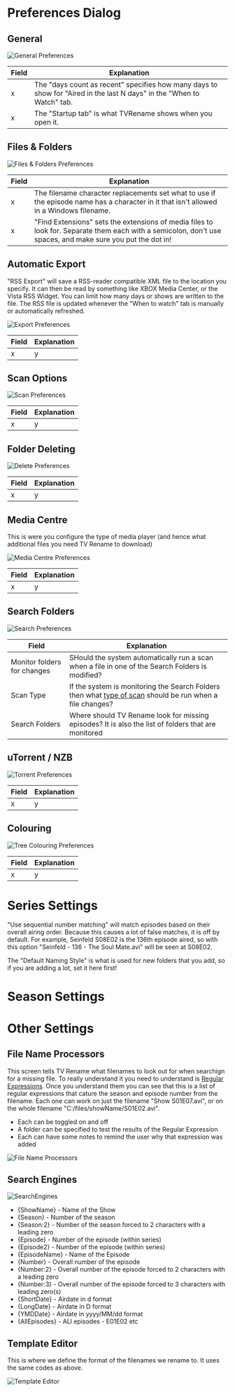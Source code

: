 # Preferences Dialog

## General

![General Preferences](images/screenshots/Preferences-General.PNG)

| Field | Explanation |
|-------|-----------------|
| x | The "days count as recent" specifies how many days to show for "Aired in the last N days" in the "When to Watch" tab. |
| x | The "Startup tab" is what TVRename shows when you open it.  |

## Files & Folders
![Files & Folders Preferences](images/screenshots/Preferences-FilesAndFolders.PNG)

| Field | Explanation |
|-------|-----------------|
| x | The filename character replacements set what to use if the episode name has a character in it that isn't allowed in a Windows filename. |
| x | "Find Extensions" sets the extensions of media files to look for. Separate them each with a semicolon, don't use spaces, and make sure you put the dot in! |

## Automatic Export
"RSS Export" will save a RSS-reader compatible XML file to the location you specify. It can then be read by something like XBOX Media Center, or the Vista RSS Widget. You can limit how many days or shows are written to the file. The RSS file is updated whenever the "When to watch" tab is manually or automatically refreshed.

![Export Preferences](images/screenshots/Preferences-Export.PNG)

| Field | Explanation |
|-------|-----------------|
| x | y |

## Scan Options
![Scan Preferences](images/screenshots/Preferences-Scan.PNG)

| Field | Explanation |
|-------|-----------------|
| x | y |

## Folder Deleting
![Delete Preferences](images/screenshots/Preferences-Delete.PNG)

| Field | Explanation |
|-------|-----------------|
| x | y |


## Media Centre
This is were you configure the type of media player (and hence what additional files you need TV Rename to download)

![Media Centre Preferences](images/screenshots/Preferences-MediaCentre.PNG)

| Field | Explanation |
|-------|-----------------|
| x | y |

## Search Folders
![Search Preferences](images/screenshots/Preferences-Search.PNG)

| Field | Explanation |
|-------|-----------------|
| Monitor folders for changes | SHould the system automatically run a scan when a file in one of the Search Folders is modified? |
| Scan Type | If the system is monitoring the Search Folders then what [type of scan](userguide#scan-types) should be run when a file changes?  |
| Search Folders | Where should TV Rename look for missing episodes? It is also the list of folders that are monitored |

## uTorrent / NZB
![Torrent Preferences](images/screenshots/Preferences-Torrent.PNG)

| Field | Explanation |
|-------|-----------------|
| x | y |

## Colouring
![Tree Colouring Preferences](images/screenshots/Preferences-TreeColour.PNG)

| Field | Explanation |
|-------|-----------------|
| x | y |

# Series Settings


"Use sequential number matching" will match episodes based on their overall airing order. Because this causes a lot of false matches, it is off by default. For example, Seinfeld S08E02 is the 136th episode aired, so with this option "Seinfeld - 136 - The Soul Mate.avi" will be seen at S08E02.

The "Default Naming Style" is what is used for new folders that you add, so if you are adding a lot, set it here first! 

# Season Settings


# Other Settings
## File Name Processors
This screen tells TV Rename what filenames to look out for when searchign for a missing file. To really understand it you need to understand is [Regular Expressions](https://regexone.com/). Once you understand them you can see that this is a list of regular expressions that cature the season and episode number from the filename. Each one can work on just the filename "Show S01E07.avi", or on the whole filename "C:/files/showName/S01E02.avi".
  
 * Each can be toggled on and off
 * A folder can be specified to test the results of the Regular Expression
 * Each can have some notes to remind the user why that expression was added

![File Name Processors](images/screenshots/FileNameProcessors.PNG)
## Search Engines
![SearchEngines](images/screenshots/SearchEngines.PNG)

* {ShowName} - Name of the Show
* {Season} - Number of the season
* {Season:2} - Number of the season forced to 2 characters with a leading zero
* {Episode} - Number of the episode (within series)
* {Episode2} - Number of the episode (within series)
* {EpisodeName} - Name of the Episode
* {Number} - Overall number of the episode
* {Number:2} - Overall number of the episode forced to 2 characters with a leading zero
* {Number:3} - Overall number of the episode forced to 3 characters with leading zero(s)
* {ShortDate} - Airdate in d format
* {LongDate} - Airdate in D format
* {YMDDate} - Airdate in yyyy/MM/dd format
* {AllEpisodes} - ALl episodes - E01E02 etc
                           
## Template Editor
This is where we define the format of the filenames we rename to. It uses the same codes as above.

![Template Editor](images/screenshots/TemplateEditor.PNG)
